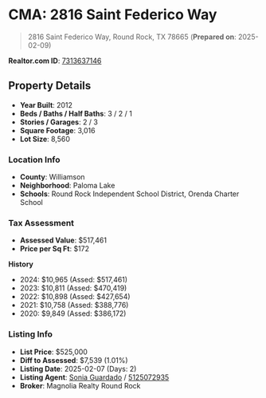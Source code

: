 # CMA: 2816 Saint Federico Way

> 2816 Saint Federico Way, Round Rock, TX 78665
> (**Prepared on**: 2025-02-09)

**Realtor.com ID**: [7313637146](https://www.realtor.com/realestateandhomes-detail/2816-Saint-Federico-Way_Round-Rock_TX_78665_M73136-37146)

## Property Details
- **Year Built**: 2012
- **Beds / Baths / Half Baths**: 3 / 2 / 1
- **Stories / Garages**: 2 / 3
- **Square Footage**: 3,016
- **Lot Size**: 8,560

### Location Info
- **County**: Williamson
- **Neighborhood**: Paloma Lake
- **Schools**: Round Rock Independent School District, Orenda Charter School

### Tax Assessment
- **Assessed Value**: $517,461
- **Price per Sq Ft**: $172

**History**
- 2024: $10,965 (Assed: $517,461)
- 2023: $10,811 (Assed: $470,419)
- 2022: $10,898 (Assed: $427,654)
- 2021: $10,758 (Assed: $388,776)
- 2020: $9,849 (Assed: $386,172)

### Listing Info
- **List Price**: $525,000
- **Diff to Assessed**: $7,539 (1.01%)
- **Listing Date**: 2025-02-07 (Days: 2)
- **Listing Agent**: [Sonia Guardado](mailto:Sonia@MagnoliaRealty.com) / [5125072935](callto:5125072935)
- **Broker**: Magnolia Realty Round Rock
